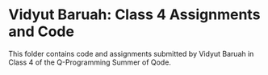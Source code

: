 # Vidyut Baruah: Class 4 Assignments and Code
This folder contains code and assignments submitted by Vidyut Baruah in Class 4 of the Q-Programming Summer of Qode.